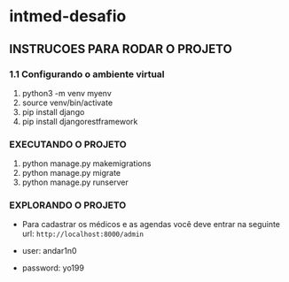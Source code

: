 # intmed-desafio
## INSTRUCOES PARA RODAR O PROJETO
### 1.1 Configurando o ambiente virtual
1. python3 -m venv myenv
2. source venv/bin/activate
3. pip install django
3. pip install djangorestframework

### EXECUTANDO O PROJETO
1. python manage.py makemigrations
2. python manage.py migrate
3. python manage.py runserver

### EXPLORANDO  O PROJETO 
* Para cadastrar os médicos e as agendas você deve entrar na seguinte url: `http://localhost:8000/admin`

* user: andar1n0

* password: yo199


